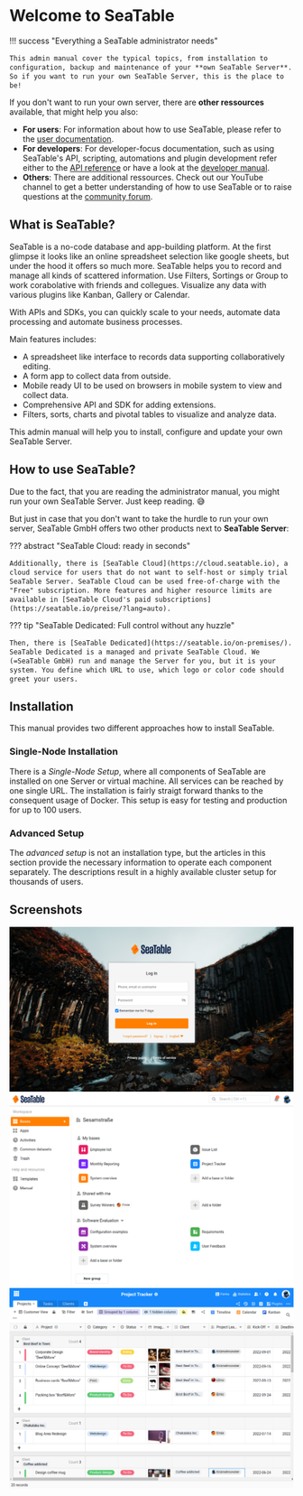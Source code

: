 # Welcome to SeaTable

!!! success "Everything a SeaTable administrator needs"

    This admin manual cover the typical topics, from installation to configuration, backup and maintenance of your **own SeaTable Server**. So if you want to run your own SeaTable Server, this is the place to be!

If you don't want to run your own server, there are **other ressources** available, that might help you also:

- **For users**: For information about how to use SeaTable, please refer to the [user documentation](https://seatable.io/docs/?lang=auto).
- **For developers**: For developer-focus documentation, such as using SeaTable's API, scripting, automations and plugin development refer either to the [API reference](https://api.setable.io) or have a look at the [developer manual](developers.seatable.io).
- **Others**: There are additional ressources. Check out our YouTube channel to get a better understanding of how to use SeaTable or to raise questions at the [community forum](https://forum.seatable.io).

## What is SeaTable?

SeaTable is a no-code database and app-building platform. At the first glimpse it looks like an online spreadsheet selection like google sheets, but under the hood it offers so much more. SeaTable helps you to record and manage all kinds of scattered information. Use Filters, Sortings or Group to work corabolative with friends and collegues. Visualize any data with various plugins like Kanban, Gallery or Calendar.

With APIs and SDKs, you can quickly scale to your needs, automate data processing and automate business processes.

Main features includes:

- A spreadsheet like interface to records data supporting collaboratively editing.
- A form app to collect data from outside.
- Mobile ready UI to be used on browsers in mobile system to view and collect data.
- Comprehensive API and SDK for adding extensions.
- Filters, sorts, charts and pivotal tables to visualize and analyze data.

This admin manual will help you to install, configure and update your own SeaTable Server.

## How to use SeaTable?

Due to the fact, that you are reading the administrator manual, you might run your own SeaTable Server. Just keep reading. :sweat_smile:

But just in case that you don't want to take the hurdle to run your own server, SeaTable GmbH offers two other products next to **SeaTable Server**:

??? abstract "SeaTable Cloud: ready in seconds"

    Additionally, there is [SeaTable Cloud](https://cloud.seatable.io), a cloud service for users that do not want to self-host or simply trial SeaTable Server. SeaTable Cloud can be used free-of-charge with the "Free" subscription. More features and higher resource limits are available in [SeaTable Cloud's paid subscriptions](https://seatable.io/preise/?lang=auto).

??? tip "SeaTable Dedicated: Full control without any huzzle"

    Then, there is [SeaTable Dedicated](https://seatable.io/on-premises/). SeaTable Dedicated is a managed and private SeaTable Cloud. We (=SeaTable GmbH) run and manage the Server for you, but it is your system. You define which URL to use, which logo or color code should greet your users.

## Installation

This manual provides two different approaches how to install SeaTable.

### Single-Node Installation

There is a _Single-Node Setup_, where all components of SeaTable are installed on one Server or virtual machine. All services can be reached by one single URL. The installation is fairly straigt forward thanks to the consequent usage of Docker. This setup is easy for testing and production for up to 100 users.

### Advanced Setup

The _advanced setup_ is not an installation type, but the articles in this section provide the necessary information to operate each component separately. The descriptions result in a highly available cluster setup for thousands of users.

## Screenshots

![SeaTable Login Page](./images/screenshot_seatable_login.png)
![SeaTable Login Page](./images/screenshot_seatable_home_page.png)
![SeaTable Base Editor](./images/screenshot_seatable_base_editor.png)
